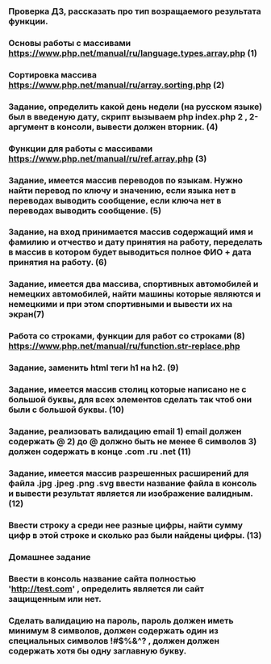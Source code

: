### Проверка ДЗ, рассказать про тип возращаемого результата функции.
### Основы работы с массивами https://www.php.net/manual/ru/language.types.array.php (1)
### Сортировка массива https://www.php.net/manual/ru/array.sorting.php (2)
### Задание, определить какой день недели (на русском языке) был в введеную дату, скрипт вызываем php index.php 2 , 2-аргумент в консоли, вывести должен вторник. (4)
### Функции для работы с массивами https://www.php.net/manual/ru/ref.array.php (3)
### Задание, имеется массив переводов по языкам. Нужно найти перевод по ключу и значению, если языка нет в переводах выводить сообщение, если ключа нет в переводах выводить сообщение. (5)
### Задание, на вход принимается массив содержащий имя и фамилию и отчество и дату принятия на работу, переделать в массив в котором будет выводиться полное ФИО + дата принятия на работу. (6)
### Задание, имеется два массива, спортивных автомобилей и немецких автомобилей, найти машины которые являются и немецкими и при этом спортивными и вывести их на экран(7)

### Работа со строками, функции для работ со строками (8) https://www.php.net/manual/ru/function.str-replace.php
### Задание, заменить html теги h1 на h2. (9)
### Задание, имеется массив столиц которые написано не с большой буквы, для всех элементов сделать так чтоб они были с большой буквы. (10)
### Задание, реализовать валидацию email 1) email должен содержать @ 2) до @ должно быть не менее 6 символов 3) должен содержать в конце .com .ru .net (11)
### Задание, имеется массив разрешенных расширений для файла .jpg .jpeg .png .svg ввести название файла в консоль и вывести результат является ли изображение валидным. (12)
### Ввести строку а среди нее разные цифры, найти сумму цифр в этой строке и сколько раз были найдены цифры. (13)

### Домашнее задание
### Ввести в консоль название сайта полностью 'http://test.com' , определить является ли сайт защищенным или нет.
### Сделать валидацию на пароль, пароль должен иметь минимум 8 символов, должен содержать один из специальных символов !#$%&^? , должен должен содержать хотя бы одну заглавную букву.
